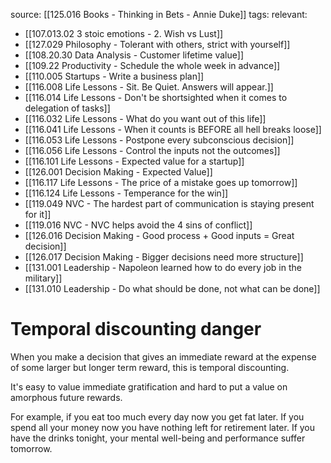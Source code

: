 source: [[125.016 Books -  Thinking in Bets - Annie Duke]]
tags:
relevant:
- [[107.013.02 3 stoic emotions - 2. Wish vs Lust]]
- [[127.029 Philosophy - Tolerant with others, strict with yourself]]
- [[108.20.30 Data Analysis - Customer lifetime value]]
- [[109.22 Productivity - Schedule the whole week in advance]]
- [[110.005 Startups - Write a business plan]]
- [[116.008 Life Lessons - Sit. Be Quiet. Answers will appear.]]
- [[116.014 Life Lessons - Don't be shortsighted when it comes to delegation of tasks]]
- [[116.032 Life Lessons - What do you want out of this life]]
- [[116.041 Life Lessons - When it counts is BEFORE all hell breaks loose]]
- [[116.053 Life Lessons - Postpone every subconscious decision]]
- [[116.056 Life Lessons - Control the inputs not the outcomes]]
- [[116.101 Life Lessons - Expected value for a startup]]
- [[126.001 Decision Making - Expected Value]]
- [[116.117 Life Lessons - The price of a mistake goes up tomorrow]]
- [[116.124 Life Lessons - Temperance for the win]]
- [[119.049 NVC - The hardest part of communication is staying present for it]]
- [[119.016 NVC - NVC helps avoid the 4 sins of conflict]]
- [[126.016 Decision Making - Good process + Good inputs = Great decision]]
- [[126.017 Decision Making - Bigger decisions need more structure]]
- [[131.001 Leadership - Napoleon learned how to do every job in the military]]
- [[131.010 Leadership - Do what should be done, not what can be done]]

# Temporal discounting danger

When you make a decision that gives an immediate reward at the expense of some larger but longer term reward, this is temporal discounting.

It's easy to value immediate gratification and hard to put a value on amorphous future rewards.

For example, if you eat too much every day now you get fat later. If you spend all your money now you have nothing left for retirement later. If you have the drinks tonight, your mental well-being and performance suffer tomorrow.
